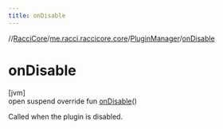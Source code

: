 ```yaml
---
title: onDisable
---
```

//[RacciCore](../../../index.html)/[me.racci.raccicore.core](../index.html)/[PluginManager](index.html)/[onDisable](on-disable.html)



# onDisable



[jvm]\
open suspend override fun [onDisable](on-disable.html)()



Called when the plugin is disabled.




